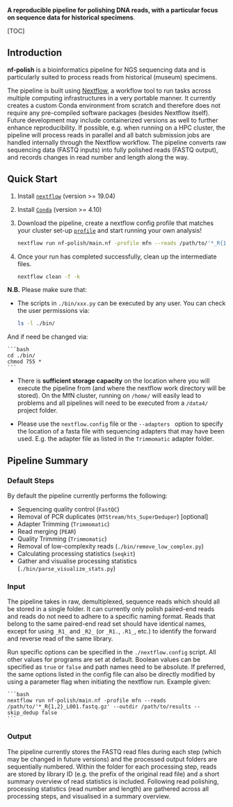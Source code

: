 **A reproducible pipeline for polishing DNA reads, with a particular focus on sequence data for historical specimens**.

[TOC]

## Introduction

**nf-polish** is a bioinformatics pipeline for NGS sequencing data and is particularly suited to process reads from historical (museum) specimens.

The pipeline is built using [Nextflow](https://www.nextflow.io), a workflow tool to run tasks across multiple computing infrastructures in a very portable manner. It currently creates a custom Conda environment from scratch and therefore does not require any pre-compiled software packages (besides Nextflow itself). Future development may include containerized versions as well to further enhance reproducibility. If possible, e.g. when running on a HPC cluster, the pipeline will process reads in parallel and all batch submission jobs are handled internally through the Nextflow workflow. The pipeline converts raw sequencing data (FASTQ inputs) into fully polished reads (FASTQ output), and records changes in read number and length along the way.

## Quick Start

1. Install [`nextflow`](https://www.nextflow.io/) (version >= 19.04) 
2. Install [`Conda`](https://conda.io/miniconda.html) (version >= 4.10) 
3. Download the pipeline, create a nextflow config profile that matches your cluster set-up [`profile`]( https://www.nextflow.io/docs/latest/config.html#config-profiles) and start running your own analysis!

    ```bash
    nextflow run nf-polish/main.nf -profile mfn --reads /path/to/'*_R{1,2}_L001.fastq.gz'
    ```
4. Once your run has completed successfully, clean up the intermediate files.

    ```bash
    nextflow clean -f -k
    ```

**N.B.** Please make sure that:
* The scripts in `./bin/xxx.py` can be executed by any user. You can check the user permissions via:

    ```bash
    ls -l ./bin/
    ```
And if need be changed via:

    ```bash
    cd ./bin/
    chmod 755 *
    ```

* There is **sufficient storage capacity** on the location where you will execute the pipeline from (and where the nextflow work directory will be stored). On the MfN cluster, running on `/home/` will easily lead to problems and all pipelines will need to be executed from a `/data4/` project folder.

* Please use the `nextflow.config` file or the `--adapters ` option to specify the location of a fasta file with sequencing adapters that may have been used. E.g. the adapter file as listed in the `Trimmomatic` adapter folder.

## Pipeline Summary

### Default Steps

By default the pipeline currently performs the following:

* Sequencing quality control (`FastQC`)
* Removal of PCR duplicates (`HTStream/hts_SuperDeduper`) [optional]
* Adapter Trimming (`Trimmomatic`)
* Read merging (`PEAR`)
* Quality Trimming (`Trimmomatic`)
* Removal of low-complexity reads (`./bin/remove_low_complex.py`)
* Calculating processing statistics (`seqkit`)
* Gather and visualise processing statistics (`./bin/parse_visualize_stats.py`)

### Input
The pipeline takes in raw, demultiplexed, sequence reads which should all be stored in a single folder. It can currently only polish paired-end reads and reads do not need to adhere to a specific naming format. Reads that belong to the same paired-end read set should have identical names, except for using `_R1_` and `_R2_` (or `_R1.`, `.R1_`, etc.) to identify the forward and reverse read of the same library.

Run specific options can  be specified in the `./nextflow.config` script. All other values for programs are set at default. Boolean values can be specified as `true` or `false` and path names need to be absolute. If preferred, the same options listed in the config file can also be directly modified by using a parameter flag when initiating the nextflow run. Example given:

    ```bash
    nextflow run nf-polish/main.nf -profile mfn --reads /path/to/'*_R{1,2}_L001.fastq.gz' --outdir /path/to/results --skip_dedup false
    ```

### Output
The pipeline currently stores the FASTQ read files during each step (which may be changed in future versions) and the processed output folders are sequentially numbered. Within the folder for each processing step, reads are stored by library ID (e.g. the prefix of the original read file) and a short summary overview of read statistics is included. Following read polishing, processing statistics (read number and length) are gathered across all processing steps, and visualised in a summary overview.
